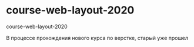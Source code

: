 # course-web-layout-2020
course-web-layout-2020

В процессе прохождения нового курса по верстке, старый уже прошел

